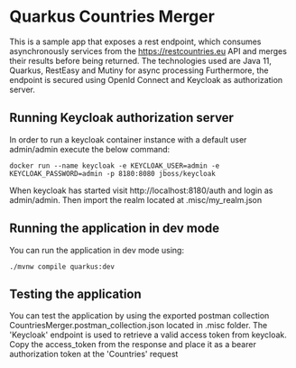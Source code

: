 # Quarkus Countries Merger

This is a sample app that exposes a rest endpoint, which consumes asynchronously services from the https://restcountries.eu API and merges their results before being returned.
The technologies used are Java 11, Quarkus, RestEasy and Mutiny for async processing
Furthermore, the endpoint is secured using OpenId Connect and Keycloak as authorization server.

## Running Keycloak authorization server
In order to run a keycloak container instance with a default user admin/admin execute the below command:
```shell script
docker run --name keycloak -e KEYCLOAK_USER=admin -e KEYCLOAK_PASSWORD=admin -p 8180:8080 jboss/keycloak
```
When keycloak has started visit http://localhost:8180/auth and login as admin/admin.
Then import the realm located at .misc/my_realm.json

## Running the application in dev mode

You can run the application in dev mode using:
```shell script
./mvnw compile quarkus:dev
```

## Testing the application

You can test the application by using the exported postman collection CountriesMerger.postman_collection.json located in .misc folder.
The 'Keycloak' endpoint is used to retrieve a valid access token from keycloak. 
Copy the access_token from the response and place it as a bearer authorization token at the 'Countries' request
